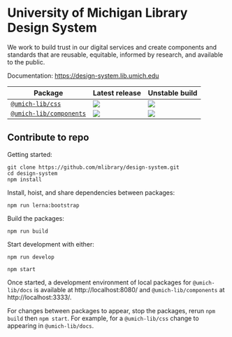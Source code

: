# University of Michigan Library Design System

We work to build trust in our digital services and create components and standards that are reusable, equitable, informed by research, and available to the public.

Documentation: https://design-system.lib.umich.edu

| Package                                                                        | Latest release                                                 | Unstable build                                                     |
| ------------------------------------------------------------------------------ | -------------------------------------------------------------- | ------------------------------------------------------------------ |
| [`@umich-lib/css`](https://www.npmjs.com/package/@umich-lib/css)               | ![](https://img.shields.io/npm/v/@umich-lib/css/latest)        | ![](https://img.shields.io/npm/v/@umich-lib/css/prerelease)        |
| [`@umich-lib/components`](https://www.npmjs.com/package/@umich-lib/components) | ![](https://img.shields.io/npm/v/@umich-lib/components/latest) | ![](https://img.shields.io/npm/v/@umich-lib/components/prerelease) |

## Contribute to repo

Getting started:

```
git clone https://github.com/mlibrary/design-system.git
cd design-system
npm install
```

Install, hoist, and share dependencies between packages:

```
npm run lerna:bootstrap
```

Build the packages:

```
npm run build
```

Start development with either:

```
npm run develop
```

```
npm start
```

Once started, a development environment of local packages for `@umich-lib/docs` is available at http://localhost:8080/ and `@umich-lib/components` at http://localhost:3333/.

For changes between packages to appear, stop the packages, rerun `npm build` then `npm start`. For example, for a `@umich-lib/css` change to appearing in `@umich-lib/docs`.
